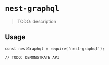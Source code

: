 # `nest-graphql`

> TODO: description

## Usage

```
const nestGraphql = require('nest-graphql');

// TODO: DEMONSTRATE API
```
